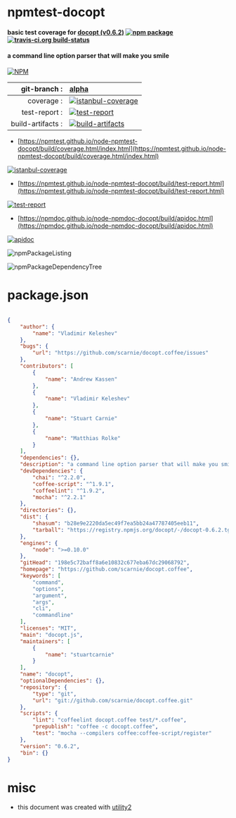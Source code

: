 # npmtest-docopt

#### basic test coverage for  [docopt (v0.6.2)](https://github.com/scarnie/docopt.coffee)  [![npm package](https://img.shields.io/npm/v/npmtest-docopt.svg?style=flat-square)](https://www.npmjs.org/package/npmtest-docopt) [![travis-ci.org build-status](https://api.travis-ci.org/npmtest/node-npmtest-docopt.svg)](https://travis-ci.org/npmtest/node-npmtest-docopt)

#### a command line option parser that will make you smile

[![NPM](https://nodei.co/npm/docopt.png?downloads=true&downloadRank=true&stars=true)](https://www.npmjs.com/package/docopt)

| git-branch : | [alpha](https://github.com/npmtest/node-npmtest-docopt/tree/alpha)|
|--:|:--|
| coverage : | [![istanbul-coverage](https://npmtest.github.io/node-npmtest-docopt/build/coverage.badge.svg)](https://npmtest.github.io/node-npmtest-docopt/build/coverage.html/index.html)|
| test-report : | [![test-report](https://npmtest.github.io/node-npmtest-docopt/build/test-report.badge.svg)](https://npmtest.github.io/node-npmtest-docopt/build/test-report.html)|
| build-artifacts : | [![build-artifacts](https://npmtest.github.io/node-npmtest-docopt/glyphicons_144_folder_open.png)](https://github.com/npmtest/node-npmtest-docopt/tree/gh-pages/build)|

- [https://npmtest.github.io/node-npmtest-docopt/build/coverage.html/index.html](https://npmtest.github.io/node-npmtest-docopt/build/coverage.html/index.html)

[![istanbul-coverage](https://npmtest.github.io/node-npmtest-docopt/build/screenCapture.buildCi.browser.%252Ftmp%252Fbuild%252Fcoverage.lib.html.png)](https://npmtest.github.io/node-npmtest-docopt/build/coverage.html/index.html)

- [https://npmtest.github.io/node-npmtest-docopt/build/test-report.html](https://npmtest.github.io/node-npmtest-docopt/build/test-report.html)

[![test-report](https://npmtest.github.io/node-npmtest-docopt/build/screenCapture.buildCi.browser.%252Ftmp%252Fbuild%252Ftest-report.html.png)](https://npmtest.github.io/node-npmtest-docopt/build/test-report.html)

- [https://npmdoc.github.io/node-npmdoc-docopt/build/apidoc.html](https://npmdoc.github.io/node-npmdoc-docopt/build/apidoc.html)

[![apidoc](https://npmdoc.github.io/node-npmdoc-docopt/build/screenCapture.buildCi.browser.%252Ftmp%252Fbuild%252Fapidoc.html.png)](https://npmdoc.github.io/node-npmdoc-docopt/build/apidoc.html)

![npmPackageListing](https://npmtest.github.io/node-npmtest-docopt/build/screenCapture.npmPackageListing.svg)

![npmPackageDependencyTree](https://npmtest.github.io/node-npmtest-docopt/build/screenCapture.npmPackageDependencyTree.svg)



# package.json

```json

{
    "author": {
        "name": "Vladimir Keleshev"
    },
    "bugs": {
        "url": "https://github.com/scarnie/docopt.coffee/issues"
    },
    "contributors": [
        {
            "name": "Andrew Kassen"
        },
        {
            "name": "Vladimir Keleshev"
        },
        {
            "name": "Stuart Carnie"
        },
        {
            "name": "Matthias Rolke"
        }
    ],
    "dependencies": {},
    "description": "a command line option parser that will make you smile",
    "devDependencies": {
        "chai": "^2.2.0",
        "coffee-script": "^1.9.1",
        "coffeelint": "^1.9.2",
        "mocha": "^2.2.1"
    },
    "directories": {},
    "dist": {
        "shasum": "b28e9e2220da5ec49f7ea5bb24a47787405eeb11",
        "tarball": "https://registry.npmjs.org/docopt/-/docopt-0.6.2.tgz"
    },
    "engines": {
        "node": ">=0.10.0"
    },
    "gitHead": "198e5c72baff8a6e10832c677eba67dc29068792",
    "homepage": "https://github.com/scarnie/docopt.coffee",
    "keywords": [
        "command",
        "options",
        "argument",
        "args",
        "cli",
        "commandline"
    ],
    "licenses": "MIT",
    "main": "docopt.js",
    "maintainers": [
        {
            "name": "stuartcarnie"
        }
    ],
    "name": "docopt",
    "optionalDependencies": {},
    "repository": {
        "type": "git",
        "url": "git://github.com/scarnie/docopt.coffee.git"
    },
    "scripts": {
        "lint": "coffeelint docopt.coffee test/*.coffee",
        "prepublish": "coffee -c docopt.coffee",
        "test": "mocha --compilers coffee:coffee-script/register"
    },
    "version": "0.6.2",
    "bin": {}
}
```



# misc
- this document was created with [utility2](https://github.com/kaizhu256/node-utility2)
